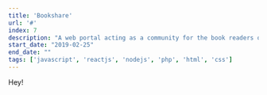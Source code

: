 ```yaml
---
title: 'Bookshare'
url: '#'
index: 7
description: "A web portal acting as a community for the book readers of the college WCE, Sangli built in PHP, MySQL, had 75+ active happy users when active."
start_date: "2019-02-25"
end_date: ""
tags: ['javascript', 'reactjs', 'nodejs', 'php', 'html', 'css']
---
```


Hey!
